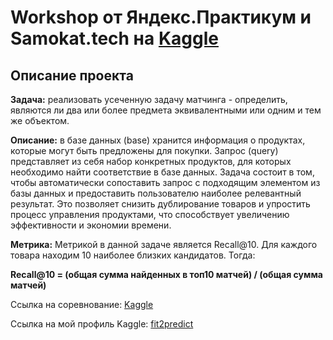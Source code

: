 # Workshop от Яндекс.Практикум и Samokat.tech на [Kaggle](https://www.kaggle.com/competitions/samokattechworkshop)

## Описание проекта

**Задача:** реализовать усеченную задачу матчинга - определить, являются ли два или более предмета эквивалентными или одним и тем же объектом.

**Описание:** в базе данных (base) хранится информация о продуктах, которые могут быть предложены для покупки. Запрос (query) представляет из себя набор конкретных продуктов, для которых необходимо найти соответствие в базе данных. Задача состоит в том, чтобы автоматически сопоставить запрос с подходящим элементом из базы данных и предоставить пользователю наиболее релевантный результат. Это позволяет снизить дублирование товаров и упростить процесс управления продуктами, что способствует увеличению эффективности и экономии времени.

**Метрика:** Метрикой в данной задаче является Recall@10. Для каждого товара находим 10 наиболее близких кандидатов. Тогда:

**Recall@10 = (общая сумма найденных в топ10 матчей) / (общая сумма матчей)**

Ссылка на соревнование: [Kaggle](https://www.kaggle.com/competitions/samokattechworkshop)

Ссылка на мой профиль Kaggle: [fit2predict](https://www.kaggle.com/fit2predict)
